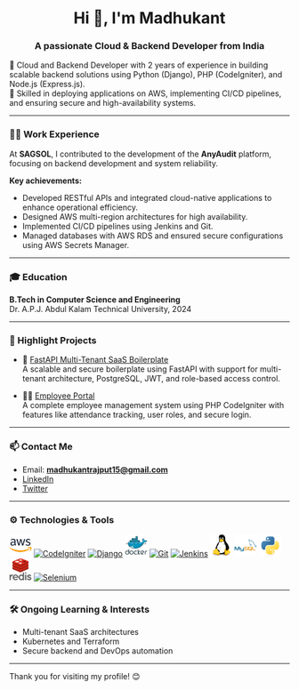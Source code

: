 <h1 align="center">Hi 👋, I'm Madhukant</h1>
<h3 align="center">A passionate Cloud & Backend Developer from India</h3>

🔧 Cloud and Backend Developer with 2 years of experience in building scalable backend solutions using Python (Django), PHP (CodeIgniter), and Node.js (Express.js).  
🚀 Skilled in deploying applications on AWS, implementing CI/CD pipelines, and ensuring secure and high-availability systems.  

---

### 👨‍💻 Work Experience
At **SAGSOL**, I contributed to the development of the **AnyAudit** platform, focusing on backend development and system reliability.

**Key achievements:**
- Developed RESTful APIs and integrated cloud-native applications to enhance operational efficiency.
- Designed AWS multi-region architectures for high availability.
- Implemented CI/CD pipelines using Jenkins and Git.
- Managed databases with AWS RDS and ensured secure configurations using AWS Secrets Manager.

---

### 🎓 Education
**B.Tech in Computer Science and Engineering**  
Dr. A.P.J. Abdul Kalam Technical University, 2024

---

### 📌 Highlight Projects

- 🚀 [FastAPI Multi-Tenant SaaS Boilerplate](https://github.com/madhukantsingh/fastapi-multitenant)  
  A scalable and secure boilerplate using FastAPI with support for multi-tenant architecture, PostgreSQL, JWT, and role-based access control.

- 👨‍💼 [Employee Portal](https://github.com/madhukantsingh/EmployeePortal)  
  A complete employee management system using PHP CodeIgniter with features like attendance tracking, user roles, and secure login.

---

### 📫 Contact Me
- Email: **madhukantrajput15@gmail.com**
- [LinkedIn](https://linkedin.com/in/madhukant-singh-devops)
- [Twitter](https://twitter.com/madhukantrajput)

---

### ⚙️ Technologies & Tools

<p align="left">
  <a href="https://aws.amazon.com" target="_blank"><img src="https://raw.githubusercontent.com/devicons/devicon/master/icons/amazonwebservices/amazonwebservices-original-wordmark.svg" width="40" height="40" alt="AWS" /></a>
  <a href="https://codeigniter.com" target="_blank"><img src="https://cdn.worldvectorlogo.com/logos/codeigniter.svg" width="40" height="40" alt="CodeIgniter" /></a>
  <a href="https://www.djangoproject.com/" target="_blank"><img src="https://cdn.worldvectorlogo.com/logos/django.svg" width="40" height="40" alt="Django" /></a>
  <a href="https://www.docker.com/" target="_blank"><img src="https://raw.githubusercontent.com/devicons/devicon/master/icons/docker/docker-original-wordmark.svg" width="40" height="40" alt="Docker" /></a>
  <a href="https://git-scm.com/" target="_blank"><img src="https://www.vectorlogo.zone/logos/git-scm/git-scm-icon.svg" width="40" height="40" alt="Git" /></a>
  <a href="https://www.jenkins.io" target="_blank"><img src="https://www.vectorlogo.zone/logos/jenkins/jenkins-icon.svg" width="40" height="40" alt="Jenkins" /></a>
  <a href="https://www.linux.org/" target="_blank"><img src="https://raw.githubusercontent.com/devicons/devicon/master/icons/linux/linux-original.svg" width="40" height="40" alt="Linux" /></a>
  <a href="https://www.mysql.com/" target="_blank"><img src="https://raw.githubusercontent.com/devicons/devicon/master/icons/mysql/mysql-original-wordmark.svg" width="40" height="40" alt="MySQL" /></a>
  <a href="https://www.python.org" target="_blank"><img src="https://raw.githubusercontent.com/devicons/devicon/master/icons/python/python-original.svg" width="40" height="40" alt="Python" /></a>
  <a href="https://redis.io" target="_blank"><img src="https://raw.githubusercontent.com/devicons/devicon/master/icons/redis/redis-original-wordmark.svg" width="40" height="40" alt="Redis" /></a>
  <a href="https://www.selenium.dev" target="_blank"><img src="https://raw.githubusercontent.com/detain/svg-logos/master/svg/selenium-logo.svg" width="40" height="40" alt="Selenium" /></a>
</p>

---

### 🛠️ Ongoing Learning & Interests
- Multi-tenant SaaS architectures
- Kubernetes and Terraform
- Secure backend and DevOps automation

---

Thank you for visiting my profile! 😊
